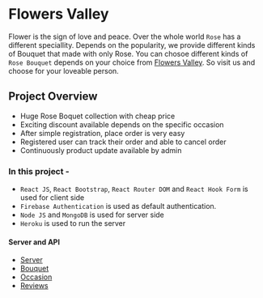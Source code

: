 # Flowers Valley

Flower is the sign of love and peace. Over the whole world `Rose` has a different speciallity. Depends on the popularity, we provide different kinds of Bouquet that made with only Rose. You can chosoe different kinds of `Rose Bouquet` depends on your choice from [Flowers Valley](https://flowers-valley-shop.web.app/). So visit us and choose for your loveable person.

## Project Overview

- Huge Rose Boquet collection with cheap price
- Exciting discount available depends on the specific occasion
- After simple registration, place order is very easy
- Registered user can track their order and able to cancel order
- Continuously product update available by admin

### In this project -

- `React JS`, `React Bootstrap`, `React Router DOM` and `React Hook Form` is used for client side
- `Firebase Authentication` is used as default authentication.
- `Node JS` and `MongoDB` is used for server side
- `Heroku` is used to run the server

#### Server and API

- [Server]()
- [Bouquet]()
- [Occasion]()
- [Reviews]()

